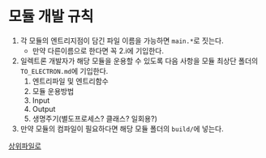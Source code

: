 # 모듈 개발 규칙
1. 각 모듈의 엔트리지점이 담긴 파일 이름을 가능하면 `main.*`로 짓는다.
   * 만약 다른이름으로 한다면 꼭 2.i에 기입한다.
2. 일렉트론 개발자가 해당 모듈을 운용할 수 있도록 다음 사항을 모듈 최상단 폴더의 `TO_ELECTRON.md`에 기입한다.
    1. 엔트리파일 및 엔트리함수
    2. 모듈 운용방법
    3. Input
    4. Output
    5. 생명주기(별도프로세스? 클래스? 일회용?)
3. 만약 모듈의 컴파일이 필요하다면 해당 모듈 폴더의 `build/`에 넣는다.

[상위파일로](/CONTRIBUTING.md)